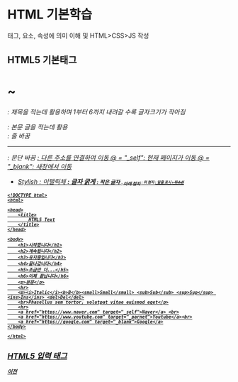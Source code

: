 # HTML 기본학습

태그, 요소, 속성에 의미 이해 및 HTML>CSS>JS 작성

## HTML5 기본태그

<h1> ~ <h6>: 제목을 적는데 활용하며 1부터 6까지 내려갈 수록 글자크기가 작아짐 
<p>: 본문 글을 적는데 활용
<br>: 줄 바꿈
<hr>: 문단 바꿈
<a href="#" target="@">: 다른 주소를 연결하여 이동
@ = "_self": 현재 페이지가 이동
@ = "_blank": 새창에서 이동

+ Stylish
<i>: 이탤릭체
<b>: 글자 굵게
<small>: 작은 글자
<sub>: 아래 첨자
<sup>: 위 첨자
<ins>: 밑줄 표시
<del>: 취소선 

```
<!DOCTYPE html>
<html>

<head>
    <title>
        HTML5 Text
    </title>
</head>

<body>
    <h1>시작합니다</h1>
    <h2>계속됩니다</h2>
    <h3>유지중입니다</h3>
    <h4>끝나갑니다</h4>
    <h5>조금만 더...</h5>
    <h6>이제 끝납니다</h6>
    <p>본문</p>
    <hr>
    <p><i>Italic</i><b>B</b><small>Small</small> <sub>Sub</sub> <sup>Sup</sup> <ins>Ins</ins> <del>Del</del>
    <br>Phasellus sem tortor, volutpat vitae euismod eget</p>
    <hr>
    <a href="https://www.naver.com" target="_self">Naver</a> <br>
    <a href="https://www.youtube.com" target="_parnet">Youtube</a><br>
    <a href="https://google.com" target="_blank">Google</a>
</body>

</html>
```


## HTML5 입력 태그

[이전](https://github.com/kg4543/StudyHtml)
